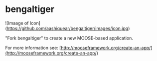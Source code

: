 bengaltiger
=====

![Imaage of Icon]
(https://github.com/aashiquear/bengaltiger/images/icon.jpg)

"Fork bengaltiger" to create a new MOOSE-based application.

For more information see: [http://mooseframework.org/create-an-app/](http://mooseframework.org/create-an-app/)
